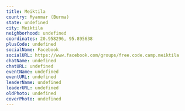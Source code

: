 ```yaml
---
title: Meiktila
country: Myanmar (Burma)
state: undefined
city: Meiktila
neighborhood: undefined
coordinates: 20.958296, 95.895638
plusCode: undefined
socialName: Facebook
socialURL: https://www.facebook.com/groups/free.code.camp.meiktila
chatName: undefined
chatURL: undefined
eventName: undefined
eventURL: undefined
leaderName: undefined
leaderURL: undefined
oldPhoto: undefined
coverPhoto: undefined
---
```

